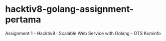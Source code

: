 # hacktiv8-golang-assignment-pertama
 Assignment 1 - Hacktiv8 : Scalable Web Service with Golang - DTS Kominfo
